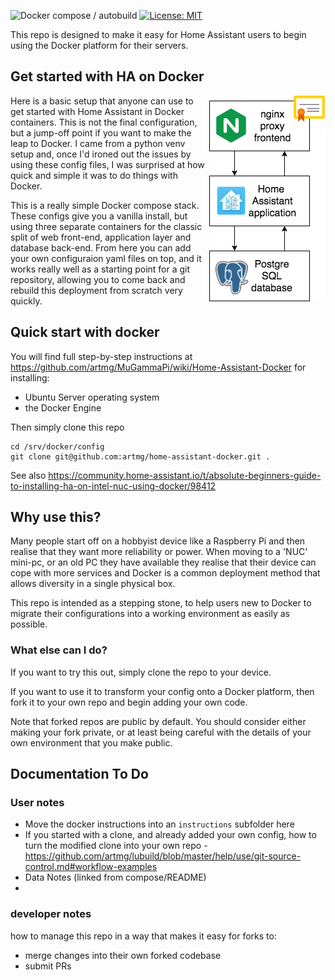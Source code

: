 ![Docker compose / autobuild](https://img.shields.io/badge/docker%20compose-autobuild-green)
[![License: MIT](https://img.shields.io/badge/License-MIT-yellow.svg)](https://opensource.org/licenses/MIT)

This repo is designed to make it easy for Home Assistant users 
to begin using the Docker platform for their servers. 

## Get started with HA on Docker

<img align="right" src="about/basic-diagram.png">

Here is a basic setup that anyone can use to 
get started with Home Assistant in Docker containers. 
This is not the final configuration, but a jump-off point 
if you want to make the leap to Docker. 
I came from a python venv setup and, 
once I'd ironed out the issues by using these config files, 
I was surprised at how quick and simple it was to do things with Docker. 

This is a really simple Docker compose stack. 
These configs give you a vanilla install, 
but using three separate containers for the classic split 
of web front-end, application layer and database back-end.
From here you can add your own configuraion yaml files on top,
and it works really well as a starting point for a git repository, 
allowing you to come back and rebuild this deployment from scratch very quickly.


## Quick start with docker

You will find full step-by-step instructions at 
https://github.com/artmg/MuGammaPi/wiki/Home-Assistant-Docker for installing:

* Ubuntu Server operating system
* the Docker Engine

Then simply clone this repo

```
cd /srv/docker/config
git clone git@github.com:artmg/home-assistant-docker.git .
```

See also https://community.home-assistant.io/t/absolute-beginners-guide-to-installing-ha-on-intel-nuc-using-docker/98412


## Why use this?

Many people start off on a hobbyist device like a Raspberry Pi 
and then realise that they want more reliability or power. 
When moving to a 'NUC' mini-pc, or an old PC they have available 
they realise that their device can cope with more services 
and Docker is a common deployment method that allows diversity 
in a single physical box. 

This repo is intended as a stepping stone, to help users 
new to Docker to migrate their configurations into a working 
environment as easily as possible. 

### What else can I do?

If you want to try this out, simply clone the repo to your device. 

If you want to use it to transform your config onto a Docker platform, then fork it to your own repo and begin adding your own code. 

Note that forked repos are public by default. You should consider either making your fork private, or at least being careful with the details of your own environment that you make public.

## Documentation To Do

### User notes

* Move the docker instructions into an `instructions` subfolder here
* If you started with a clone, and already added your own config, how to turn the modified clone into your own repo - https://github.com/artmg/lubuild/blob/master/help/use/git-source-control.md#workflow-examples
* Data Notes (linked from compose/README)
* 

### developer notes

how to manage this repo in a way that makes it easy for forks to:
* merge changes into their own forked codebase
* submit PRs

